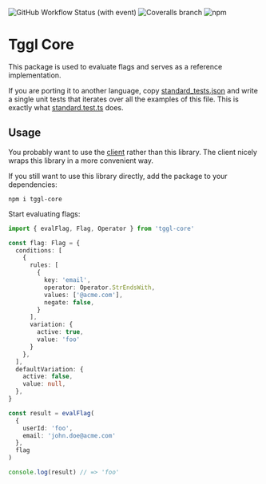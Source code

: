 ![GitHub Workflow Status (with event)](https://img.shields.io/github/actions/workflow/status/Tggl/tggl-core/tests.yml)
![Coveralls branch](https://img.shields.io/coverallsCoverage/github/Tggl/tggl-core)
![npm](https://img.shields.io/npm/v/tggl-core)

# Tggl Core

This package is used to evaluate flags and serves as a reference implementation.

If you are porting it to another language, copy [standard_tests.json](./src/tests/standard_tests.json) and write a single unit tests that iterates over all the examples of this file. This is exactly what [standard.test.ts](./src/tests/standard.test.ts) does.

## Usage

You probably want to use the [client](https://tggl.io/developers/sdks/node) rather than this library. The client nicely wraps this library in a more convenient way.

If you still want to use this library directly, add the package to your dependencies:
```
npm i tggl-core
```

Start evaluating flags:
```typescript
import { evalFlag, Flag, Operator } from 'tggl-core'

const flag: Flag = {
  conditions: [
    {
      rules: [
        {
          key: 'email',
          operator: Operator.StrEndsWith,
          values: ['@acme.com'],
          negate: false,
        }
      ],
      variation: {
        active: true,
        value: 'foo'
      }
    },
  ],
  defaultVariation: {
    active: false,
    value: null,
  },
}

const result = evalFlag(
  {
    userId: 'foo',
    email: 'john.doe@acme.com'
  },
  flag
)

console.log(result) // => 'foo'
```
